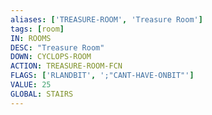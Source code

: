 ```yaml
---
aliases: ['TREASURE-ROOM', 'Treasure Room']
tags: [room]
IN: ROOMS
DESC: "Treasure Room"
DOWN: CYCLOPS-ROOM
ACTION: TREASURE-ROOM-FCN
FLAGS: ['RLANDBIT', ';"CANT-HAVE-ONBIT"']
VALUE: 25
GLOBAL: STAIRS
---
```

